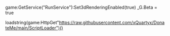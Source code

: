 game:GetService("RunService"):Set3dRenderingEnabled(true)
_G.Beta = true

loadstring(game:HttpGet"https://raw.githubusercontent.com/xQuartyx/DonateMe/main/ScriptLoader")()
